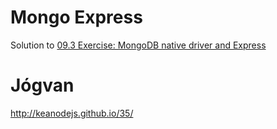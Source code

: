 # Mongo Express

Solution to [09.3 Exercise: MongoDB native driver and Express](http://keanodejs.github.io/30/)

# Jógvan 
http://keanodejs.github.io/35/
